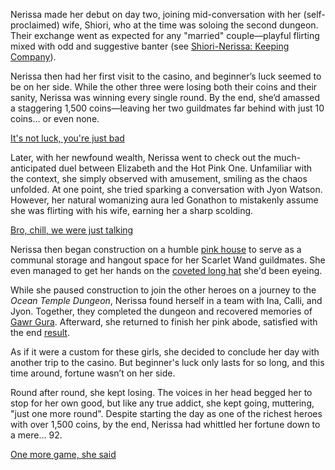 Nerissa made her debut on day two, joining mid-conversation with her (self-proclaimed) wife, Shiori, who at the time was soloing the second dungeon. Their exchange went as expected for any "married" couple—playful flirting mixed with odd and suggestive banter (see [Shiori-Nerissa: Keeping Company](#edge:shiori-nerissa)).

Nerissa then had her first visit to the casino, and beginner’s luck seemed to be on her side. While the other three were losing both their coins and their sanity, Nerissa was winning every single round. By the end, she’d amassed a staggering 1,500 coins—leaving her two guildmates far behind with just 10 coins… or even none.

[It's not luck, you're just bad](#embed:https://www.youtube.com/live/nHn2JKHTyzM?t=1644)

Later, with her newfound wealth, Nerissa went to check out the much-anticipated duel between Elizabeth and the Hot Pink One. Unfamiliar with the context, she simply observed with amusement, smiling as the chaos unfolded. At one point, she tried sparking a conversation with Jyon Watson. However, her natural womanizing aura led Gonathon to mistakenly assume she was flirting with his wife, earning her a sharp scolding.

[Bro, chill, we were just talking](#embed:https://www.youtube.com/live/nHn2JKHTyzM?t=2501s)

Nerissa then began construction on a humble [pink house](https://www.youtube.com/live/nHn2JKHTyzM?feature=shared\&t=4996) to serve as a communal storage and hangout space for her Scarlet Wand guildmates. She even managed to get her hands on the [coveted long hat](https://www.youtube.com/live/nHn2JKHTyzM?feature=shared\&t=6016) she'd been eyeing.

While she paused construction to join the other heroes on a journey to the *Ocean Temple Dungeon*, Nerissa found herself in a team with Ina, Calli, and Jyon. Together, they completed the dungeon and recovered memories of [Gawr Gura](https://www.youtube.com/live/nHn2JKHTyzM?feature=shared\&t=8401). Afterward, she returned to finish her pink abode, satisfied with the end [result](https://www.youtube.com/live/nHn2JKHTyzM?feature=shared\&t=10367).

As if it were a custom for these girls, she decided to conclude her day with another trip to the casino. But beginner's luck only lasts for so long, and this time around, fortune wasn’t on her side.

Round after round, she kept losing. The voices in her head begged her to stop for her own good, but like any true addict, she kept going, muttering, "just one more round". Despite starting the day as one of the richest heroes with over 1,500 coins, by the end, Nerissa had whittled her fortune down to a mere... 92.

[One more game, she said](#embed:https://www.youtube.com/live/nHn2JKHTyzM?t=11250)
